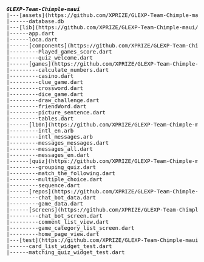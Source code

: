 <pre>
<b><i>GLEXP-Team-Chimple-maui</i></b>
|---[assets](https://github.com/XPRIZE/GLEXP-Team-Chimple-maui/tree/master/assets): Contains images, .json files for animations and locale specific database files
|------database.db
|---[lib](https://github.com/XPRIZE/GLEXP-Team-Chimple-maui/tree/master/lib): Contains methods that sets the locale and also contains list of supported locales
|------app.dart
|------loca.dart
|------[components](https://github.com/XPRIZE/GLEXP-Team-Chimple-maui/tree/master/lib/components): Contains classes that creates, apply animation to each component and returns the component
|---------Played_games_score.dart
|---------quiz_welcome.dart
|------[games](https://github.com/XPRIZE/GLEXP-Team-Chimple-maui/tree/master/lib/games): Contains classes for each game
|---------calculate_numbers.dart
|---------casino.dart
|---------clue_game.dart
|---------crossword.dart
|---------dice_game.dart
|---------draw_challenge.dart
|---------friendWord.dart
|---------picture_sentence.dart
|---------tables.dart
|------[l10n](https://github.com/XPRIZE/GLEXP-Team-Chimple-maui/tree/master/lib/l10n): Contains intl library files that are required for localization using flutter
|---------intl_en.arb
|---------intl_messages.arb
|---------messages_messages.dart
|---------messages_all.dart
|---------messages_en.dart
|------[quiz](https://github.com/XPRIZE/GLEXP-Team-Chimple-maui/tree/master/lib/quiz): Contains classes which initializes variables that have hardcoded content
|---------grouping_quiz.dart
|---------match_the_following.dart
|---------multiple_choice.dart
|---------sequence.dart
|------[repos](https://github.com/XPRIZE/GLEXP-Team-Chimple-maui/tree/master/lib/repos): Contains messages that are used by Chat Bot to chat with user
|---------chat_bot_data.dart
|---------game_data.dart
|------[screens](https://github.com/XPRIZE/GLEXP-Team-Chimple-maui/tree/master/lib/screens): Contains classes that renders screen and assign hardcoded values to content or text property 
|---------chat_bot_screen.dart
|---------comment_list_view.dart
|---------game_category_list_screen.dart
|---------home_page_view.dart
|---[test](https://github.com/XPRIZE/GLEXP-Team-Chimple-maui/tree/master/test): Contains Main function that uses hardcoded variables while instantiating other classes 
|------card_list_widget_test.dart
|------matching_quiz_widget_test.dart